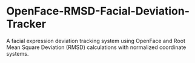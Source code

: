 # OpenFace-RMSD-Facial-Deviation-Tracker
A facial expression deviation tracking system using OpenFace and Root Mean Square Deviation (RMSD) calculations with normalized coordinate systems.
